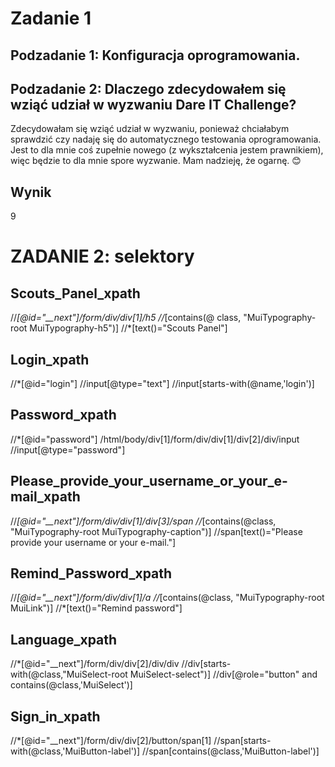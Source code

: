 # Zadanie 1 #
## **Podzadanie 1: Konfiguracja oprogramowania.** ##
## **Podzadanie 2: Dlaczego zdecydowałem się wziąć udział w wyzwaniu Dare IT Challenge?** ##
Zdecydowałam się wziąć udział w wyzwaniu, ponieważ chciałabym sprawdzić czy nadaję się do automatycznego testowania oprogramowania. Jest to dla mnie coś zupełnie nowego (z wykształcenia jestem prawnikiem), więc będzie to dla mnie spore wyzwanie. Mam nadzieję, że ogarnę.  😊
## Wynik ##
9
# ZADANIE 2: selektory #
## Scouts_Panel_xpath ##
//*[@id="__next"]/form/div/div[1]/h5
//*[contains(@ class, "MuiTypography-root MuiTypography-h5")]
//*[text()="Scouts Panel"]
## Login_xpath ##
//*[@id="login"]
//input[@type="text"]
//input[starts-with(@name,'login')]
## Password_xpath ##
//*[@id="password"]
/html/body/div[1]/form/div/div[1]/div[2]/div/input
//input[@type="password"]
## Please_provide_your_username_or_your_e-mail_xpath ##
//*[@id="__next"]/form/div/div[1]/div[3]/span
//*[contains(@class, "MuiTypography-root MuiTypography-caption")]
//span[text()="Please provide your username or your e-mail."]
## Remind_Password_xpath ##
//*[@id="__next"]/form/div/div[1]/a
//*[contains(@class, "MuiTypography-root MuiLink")]
//*[text()="Remind password"]
## Language_xpath ##
//*[@id="__next"]/form/div/div[2]/div/div
//div[starts-with(@class,"MuiSelect-root MuiSelect-select")]
//div[@role="button" and contains(@class,'MuiSelect')]
## Sign_in_xpath ##
//*[@id="__next"]/form/div/div[2]/button/span[1]
//span[starts-with(@class,'MuiButton-label')]
 //span[contains(@class,'MuiButton-label')] 
 
